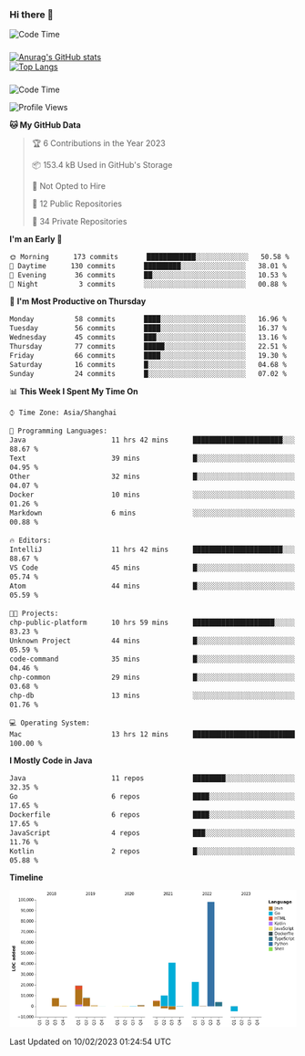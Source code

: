 ### Hi there 👋 

![Code Time](https://img.shields.io/endpoint?style=flat&url=https://codetime-api.datreks.com/badge/1061?logoColor=white%26project=%26recentMS=0%26showProject=false)

<!--
**Muyiafan/Muyiafan** is a ✨ _special_ ✨ repository because its `README.md` (this file) appears on your GitHub profile.

Here are some ideas to get you started:

- 🔭 I’m currently working on ...
- 🌱 I’m currently learning ...
- 👯 I’m looking to collaborate on ...
- 🤔 I’m looking for help with ...
- 💬 Ask me about ...
- 📫 How to reach me: ...
- 😄 Pronouns: ...
- ⚡ Fun fact: ...
-->

### 

[![Anurag's GitHub stats](https://github-readme-stats.vercel.app/api?username=Muyiafan)](https://github.com/anuraghazra/github-readme-stats)
<br>
[![Top Langs](https://github-readme-stats.vercel.app/api/top-langs/?username=Muyiafan)](https://github.com/anuraghazra/github-readme-stats)

### 

<!--START_SECTION:waka-->
![Code Time](http://img.shields.io/badge/Code%20Time-5%2C612%20hrs%2054%20mins-blue)

![Profile Views](http://img.shields.io/badge/Profile%20Views-0-blue)

**🐱 My GitHub Data** 

> 🏆 6 Contributions in the Year 2023
 > 
> 📦 153.4 kB Used in GitHub's Storage 
 > 
> 🚫 Not Opted to Hire
 > 
> 📜 12 Public Repositories 
 > 
> 🔑 34 Private Repositories  
 > 
**I'm an Early 🐤** 

```text
🌞 Morning      173 commits       ████████████░░░░░░░░░░░░░   50.58 % 
🌆 Daytime      130 commits       █████████░░░░░░░░░░░░░░░░   38.01 % 
🌃 Evening       36 commits       ██░░░░░░░░░░░░░░░░░░░░░░░   10.53 % 
🌙 Night          3 commits       ░░░░░░░░░░░░░░░░░░░░░░░░░   00.88 % 

```
📅 **I'm Most Productive on Thursday** 

```text
Monday          58 commits       ████░░░░░░░░░░░░░░░░░░░░░   16.96 % 
Tuesday         56 commits       ████░░░░░░░░░░░░░░░░░░░░░   16.37 % 
Wednesday       45 commits       ███░░░░░░░░░░░░░░░░░░░░░░   13.16 % 
Thursday        77 commits       █████░░░░░░░░░░░░░░░░░░░░   22.51 % 
Friday          66 commits       ████░░░░░░░░░░░░░░░░░░░░░   19.30 % 
Saturday        16 commits       █░░░░░░░░░░░░░░░░░░░░░░░░   04.68 % 
Sunday          24 commits       █░░░░░░░░░░░░░░░░░░░░░░░░   07.02 % 

```


📊 **This Week I Spent My Time On** 

```text
⌚︎ Time Zone: Asia/Shanghai

💬 Programming Languages: 
Java                     11 hrs 42 mins      ██████████████████████░░░   88.67 % 
Text                     39 mins             █░░░░░░░░░░░░░░░░░░░░░░░░   04.95 % 
Other                    32 mins             █░░░░░░░░░░░░░░░░░░░░░░░░   04.07 % 
Docker                   10 mins             ░░░░░░░░░░░░░░░░░░░░░░░░░   01.26 % 
Markdown                 6 mins              ░░░░░░░░░░░░░░░░░░░░░░░░░   00.88 % 

🔥 Editors: 
IntelliJ                 11 hrs 42 mins      ██████████████████████░░░   88.67 % 
VS Code                  45 mins             █░░░░░░░░░░░░░░░░░░░░░░░░   05.74 % 
Atom                     44 mins             █░░░░░░░░░░░░░░░░░░░░░░░░   05.59 % 

🐱‍💻 Projects: 
chp-public-platform      10 hrs 59 mins      ████████████████████░░░░░   83.23 % 
Unknown Project          44 mins             █░░░░░░░░░░░░░░░░░░░░░░░░   05.59 % 
code-command             35 mins             █░░░░░░░░░░░░░░░░░░░░░░░░   04.46 % 
chp-common               29 mins             █░░░░░░░░░░░░░░░░░░░░░░░░   03.68 % 
chp-db                   13 mins             ░░░░░░░░░░░░░░░░░░░░░░░░░   01.76 % 

💻 Operating System: 
Mac                      13 hrs 12 mins      █████████████████████████   100.00 % 

```

**I Mostly Code in Java** 

```text
Java                     11 repos            ████████░░░░░░░░░░░░░░░░░   32.35 % 
Go                       6 repos             ████░░░░░░░░░░░░░░░░░░░░░   17.65 % 
Dockerfile               6 repos             ████░░░░░░░░░░░░░░░░░░░░░   17.65 % 
JavaScript               4 repos             ███░░░░░░░░░░░░░░░░░░░░░░   11.76 % 
Kotlin                   2 repos             █░░░░░░░░░░░░░░░░░░░░░░░░   05.88 % 

```


**Timeline**

![Chart not found](https://raw.githubusercontent.com/Muyiafan/Muyiafan/main/charts/bar_graph.png) 


 Last Updated on 10/02/2023 01:24:54 UTC
<!--END_SECTION:waka-->
